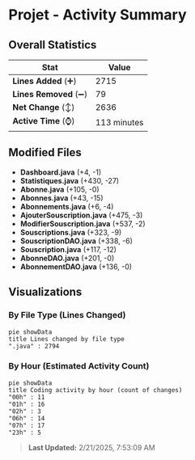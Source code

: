 # Projet - Activity Summary 

## Overall Statistics

| Stat                   | Value                                                             |
| ---------------------- | ----------------------------------------------------------------- |
| **Lines Added** (➕)   | 2715                                          |
| **Lines Removed** (➖) | 79                                        |
| **Net Change** (↕)    | 2636                |
| **Active Time** (⌚)   | 113 minutes |


## Modified Files
- **Dashboard.java** (+4, -1)
- **Statistiques.java** (+430, -27)
- **Abonne.java** (+105, -0)
- **Abonnes.java** (+43, -15)
- **Abonnements.java** (+6, -4)
- **AjouterSouscription.java** (+475, -3)
- **ModifierSouscription.java** (+537, -2)
- **Souscriptions.java** (+323, -9)
- **SouscriptionDAO.java** (+338, -6)
- **Souscription.java** (+117, -12)
- **AbonneDAO.java** (+201, -0)
- **AbonnementDAO.java** (+136, -0)

## Visualizations

### By File Type (Lines Changed)

```mermaid
pie showData
title Lines changed by file type
".java" : 2794
```

### By Hour (Estimated Activity Count)

```mermaid
pie showData
title Coding activity by hour (count of changes)
"00h" : 11
"01h" : 16
"02h" : 3
"06h" : 14
"07h" : 17
"23h" : 5
```


> **Last Updated:** 2/21/2025, 7:53:09 AM